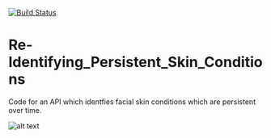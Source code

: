 [![Build Status](https://travis-ci.com/ileefmans/Re-Identifying_Persistent_Skin_Conditions.svg?token=uqQex7VxKszGWbK9PpaD&branch=master)](https://travis-ci.com/ileefmans/Re-Identifying_Persistent_Skin_Conditions)
# Re-Identifying_Persistent_Skin_Conditions

Code for an API which identfies facial skin conditions which are persistent over time.

![alt text](https://github.com/ileefmans/Re-Identifying_Persistent_Skin_Conditions/blob/master/images/Screen%20Shot%202020-10-06%20at%203.29.49%20PM.png=100x100)
